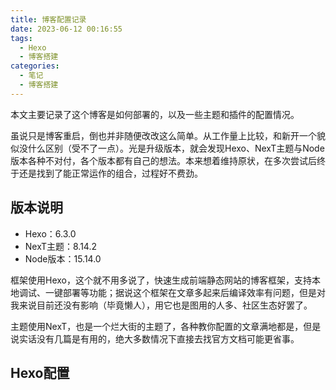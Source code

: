 ```yaml
---
title: 博客配置记录
date: 2023-06-12 00:16:55
tags:
  - Hexo
  - 博客搭建
categories:
  - 笔记
  - 博客搭建
---
```


本文主要记录了这个博客是如何部署的，以及一些主题和插件的配置情况。

<!-- more -->

虽说只是博客重启，倒也并非随便改改这么简单。从工作量上比较，和新开一个貌似没什么区别（受不了一点）。光是升级版本，就会发现Hexo、NexT主题与Node版本各种不对付，各个版本都有自己的想法。本来想着维持原状，在多次尝试后终于还是找到了能正常运作的组合，过程好不费劲。

## 版本说明

- Hexo：6.3.0
- NexT主题：8.14.2
- Node版本：15.14.0

框架使用Hexo，这个就不用多说了，快速生成前端静态网站的博客框架，支持本地调试、一键部署等功能；据说这个框架在文章多起来后编译效率有问题，但是对我来说目前还没有影响（毕竟懒人），用它也是图用的人多、社区生态好罢了。

主题使用NexT，也是一个烂大街的主题了，各种教你配置的文章满地都是，但是说实话没有几篇是有用的，绝大多数情况下直接去找官方文档可能更省事。

## Hexo配置
